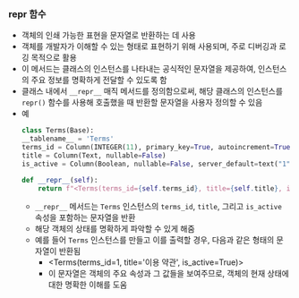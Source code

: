 ### repr 함수
- 객체의 인쇄 가능한 표현을 문자열로 반환하는 데 사용
- 객체를 개발자가 이해할 수 있는 형태로 표현하기 위해 사용되며, 주로 디버깅과 로깅 목적으로 활용
- 이 메서드는 클래스의 인스턴스를 나타내는 공식적인 문자열을 제공하여, 인스턴스의 주요 정보를 명확하게 전달할 수 있도록 함
- 클래스 내에서 `__repr__` 매직 메서드를 정의함으로써, 해당 클래스의 인스턴스를 `repr()` 함수를 사용해 호출했을 때 반환할 문자열을 사용자 정의할 수 있음
- 예
    ```python
    class Terms(Base):
    __tablename__ = 'Terms'
    terms_id = Column(INTEGER(11), primary_key=True, autoincrement=True)
    title = Column(Text, nullable=False)
    is_active = Column(Boolean, nullable=False, server_default=text("1"))

    def __repr__(self):
        return f"<Terms(terms_id={self.terms_id}, title={self.title}, is_active={self.is_active})>"
    ```
    - `__repr__` 메서드는 `Terms` 인스턴스의 `terms_id`, `title`, 그리고 `is_active` 속성을 포함하는 문자열을 반환
    - 해당 객체의 상태를 명확하게 파악할 수 있게 해줌
    - 예를 들어 `Terms` 인스턴스를 만들고 이를 출력할 경우, 다음과 같은 형태의 문자열이 반환됨
        - <Terms(terms_id=1, title='이용 약관', is_active=True)>
        - 이 문자열은 객체의 주요 속성과 그 값들을 보여주므로, 객체의 현재 상태에 대한 명확한 이해를 도움